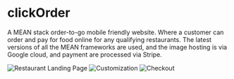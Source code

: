 # clickOrder

A MEAN stack order-to-go mobile friendly website. Where a customer can order and pay for food online for any qualifying restaurants.
The latest versions of all the MEAN frameworks are used, and the image hosting is via Google cloud, and payment are processed via Stripe.

![Restaurant Landing Page](https://i.imgur.com/OoeC7zo.png)
![Customization](https://i.imgur.com/J8G1E8Y.png)
![Checkout](https://i.imgur.com/kitLESE.png)
